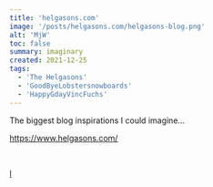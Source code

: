 ```yaml
---
title: 'helgasons.com'
image: '/posts/helgasons.com/helgasons-blog.png'
alt: 'MjW'
toc: false
summary: imaginary
created: 2021-12-25
tags:
  - 'The Helgasons'
  - 'GoodByeLobstersnowboards'
  - 'HappyGdayVincFuchs'
---
```


The biggest blog inspirations I could imagine...

https://www.helgasons.com/

<br/>

<a href="https://lobstersnowboards.com/">l</a>
